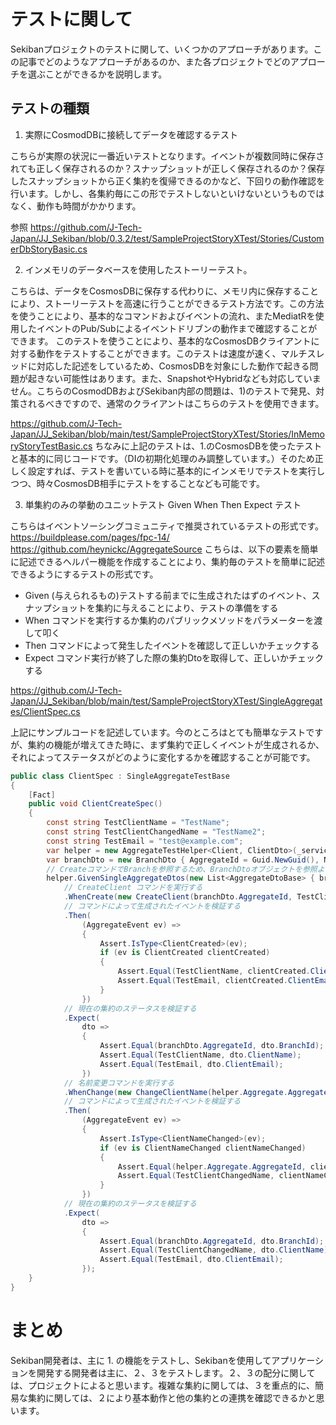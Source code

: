 # テストに関して

Sekibanプロジェクトのテストに関して、いくつかのアプローチがあります。この記事でどのようなアプローチがあるのか、また各プロジェクトでどのアプローチを選ぶことができるかを説明します。

## テストの種類

1. 実際にCosmodDBに接続してデータを確認するテスト

こちらが実際の状況に一番近いテストとなります。イベントが複数同時に保存されても正しく保存されるのか？スナップショットが正しく保存されるのか？保存したスナップショットから正く集約を復帰できるのかなど、下回りの動作確認を行います。しかし、各集約毎にこの形でテストしないといけないというものではなく、動作も時間がかかります。

参照
https://github.com/J-Tech-Japan/JJ_Sekiban/blob/0.3.2/test/SampleProjectStoryXTest/Stories/CustomerDbStoryBasic.cs


2. インメモリのデータベースを使用したストーリーテスト。

こちらは、データをCosmosDBに保存する代わりに、メモリ内に保存することにより、ストーリーテストを高速に行うことができるテスト方法です。この方法を使うことにより、基本的なコマンドおよびイベントの流れ、またMediatRを使用したイベントのPub/Subによるイベントドリブンの動作まで確認することができます。
このテストを使うことにより、基本的なCosmosDBクライアントに対する動作をテストすることができます。このテストは速度が速く、マルチスレッドに対応した記述をしているため、CosmosDBを対象にした動作で起きる問題が起きない可能性はあります。また、SnapshotやHybridなども対応していません。こちらのCosmodDBおよびSekiban内部の問題は、1)のテストで発見、対策されるべきですので、通常のクライアントはこちらのテストを使用できます。

https://github.com/J-Tech-Japan/JJ_Sekiban/blob/main/test/SampleProjectStoryXTest/Stories/InMemoryStoryTestBasic.cs
ちなみに上記のテストは、1.のCosmosDBを使ったテストと基本的に同じコードです。（DIの初期化処理のみ調整しています。）そのため正しく設定すれば、テストを書いている時に基本的にインメモリでテストを実行しつつ、時々CosmosDB相手にテストをすることなども可能です。

3. 単集約のみの挙動のユニットテスト Given When Then Expect テスト

こちらはイベントソーシングコミュニティで推奨されているテストの形式です。
https://buildplease.com/pages/fpc-14/
https://github.com/heynickc/AggregateSource
こちらは、以下の要素を簡単に記述できるヘルパー機能を作成することにより、集約毎のテストを簡単に記述できるようにするテストの形式です。
- Given (与えられるもの)テストする前までに生成されたはずのイベント、スナップショットを集約に与えることにより、テストの準備をする
- When コマンドを実行するか集約のパブリックメソッドをパラメーターを渡して叩く
- Then コマンドによって発生したイベントを確認して正しいかチェックする
- Expect コマンド実行が終了した際の集約Dtoを取得して、正しいかチェックする

https://github.com/J-Tech-Japan/JJ_Sekiban/blob/main/test/SampleProjectStoryXTest/SingleAggregates/ClientSpec.cs

上記にサンプルコードを記述しています。今のところはとても簡単なテストですが、集約の機能が増えてきた時に、まず集約で正しくイベントが生成されるか、それによってステータスがどのように変化するかを確認することが可能です。

```aggregateTest.cs
public class ClientSpec : SingleAggregateTestBase
{
    [Fact]
    public void ClientCreateSpec()
    {
        const string TestClientName = "TestName";
        const string TestClientChangedName = "TestName2";
        const string TestEmail = "test@example.com";
        var helper = new AggregateTestHelper<Client, ClientDto>(_serviceProvider);
        var branchDto = new BranchDto { AggregateId = Guid.NewGuid(), Name = "TEST", Version = 1 };
        // CreateコマンドでBranchを参照するため、BranchDtoオブジェクトを参照ように渡す
        helper.GivenSingleAggregateDtos(new List<AggregateDtoBase> { branchDto })
            // CreateClient コマンドを実行する
            .WhenCreate(new CreateClient(branchDto.AggregateId, TestClientName, TestEmail))
            // コマンドによって生成されたイベントを検証する
            .Then(
                (AggregateEvent ev) =>
                {
                    Assert.IsType<ClientCreated>(ev);
                    if (ev is ClientCreated clientCreated)
                    {
                        Assert.Equal(TestClientName, clientCreated.ClientName);
                        Assert.Equal(TestEmail, clientCreated.ClientEmail);
                    }
                })
            // 現在の集約のステータスを検証する
            .Expect(
                dto =>
                {
                    Assert.Equal(branchDto.AggregateId, dto.BranchId);
                    Assert.Equal(TestClientName, dto.ClientName);
                    Assert.Equal(TestEmail, dto.ClientEmail);
                })
            // 名前変更コマンドを実行する
            .WhenChange(new ChangeClientName(helper.Aggregate.AggregateId, TestClientChangedName) { ReferenceVersion = helper.Aggregate.Version })
            // コマンドによって生成されたイベントを検証する
            .Then(
                (AggregateEvent ev) =>
                {
                    Assert.IsType<ClientNameChanged>(ev);
                    if (ev is ClientNameChanged clientNameChanged)
                    {
                        Assert.Equal(helper.Aggregate.AggregateId, clientNameChanged.ClientId);
                        Assert.Equal(TestClientChangedName, clientNameChanged.ClientName);
                    }
                })
            // 現在の集約のステータスを検証する
            .Expect(
                dto =>
                {
                    Assert.Equal(branchDto.AggregateId, dto.BranchId);
                    Assert.Equal(TestClientChangedName, dto.ClientName);
                    Assert.Equal(TestEmail, dto.ClientEmail);
                });
    }
}
```

# まとめ
Sekiban開発者は、主に 1. の機能をテストし、Sekibanを使用してアプリケーションを開発する開発者は主に、２、３をテストします。２、３の配分に関しては、プロジェクトによると思います。複雑な集約に関しては、３を重点的に、簡易な集約に関しては、２により基本動作と他の集約との連携を確認できるかと思います。



